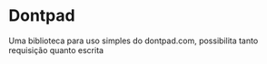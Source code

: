 # Dontpad
Uma biblioteca para uso simples do dontpad.com, possibilita tanto requisição quanto escrita
